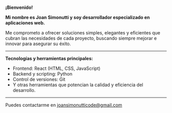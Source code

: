 **¡Bienvenido!**

**Mi nombre es Joan Simonutti y soy desarrollador especializado en aplicaciones web.**

Me comprometo a ofrecer soluciones simples, elegantes y eficientes que cubran las necesidades de cada proyecto, buscando siempre mejorar e innovar para asegurar su éxito.

---

**Tecnologías y herramientas principales:**
- Frontend: React (HTML, CSS, JavaScript)
- Backend y scripting: Python
- Control de versiones: Git
- Y otras herramientas que potencian la calidad y eficiencia del desarrollo.
 
---
Puedes contactarme en [joansimonutticode@gmail.com](mailto:joansimonutticode@gmail.com)
